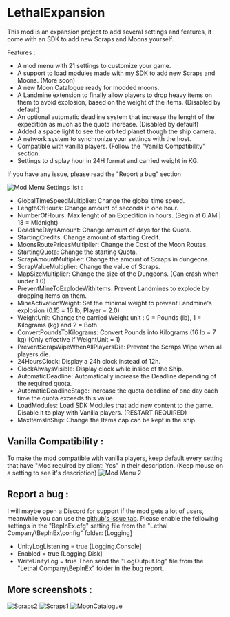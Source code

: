 # LethalExpansion

 This mod is an expansion project to add several settings and features, it come with an SDK to add new Scraps and Moons yourself.

 Features :
 - A mod menu with 21 settings to customize your game.
 - A support to load modules made with [my SDK](https://thunderstore.io/c/lethal-company/p/HolographicWings/LethalSDK/) to add new Scraps and Moons. (More soon)
 - A new Moon Catalogue ready for modded moons.
 - A Landmine extension to finally allow players to drop heavy items on them to avoid explosion, based on the weight of the items. (Disabled by default)
 - An optional automatic deadline system that increase the lenght of the expedition as much as the quota increase. (Disabled by default)
 - Added a space light to see the orbited planet though the ship camera.
 - A network system to synchronize your settings with the host.
 - Compatible with vanilla players. (Follow the "Vanilla Compatibility" section.
 - Settings to display hour in 24H format and carried weight in KG.

If you have any issue, please read the "Report a bug" section

![Mod Menu](https://raw.githubusercontent.com/HolographicWings/LethalExpansion/main/Screenshots/ModSettings.png "Mod Menu")
Settings list :
- GlobalTimeSpeedMultiplier: Change the global time speed.
- LengthOfHours: Change amount of seconds in one hour.
- NumberOfHours: Max lenght of an Expedition in hours. (Begin at 6 AM | 18 = Midnight)
- DeadlineDaysAmount: Change amount of days for the Quota.
- StartingCredits: Change amount of starting Credit.
- MoonsRoutePricesMultiplier: Change the Cost of the Moon Routes.
- StartingQuota: Change the starting Quota.
- ScrapAmountMultiplier: Change the amount of Scraps in dungeons.
- ScrapValueMultiplier: Change the value of Scraps.
- MapSizeMultiplier: Change the size of the Dungeons. (Can crash when under 1.0)
- PreventMineToExplodeWithItems: Prevent Landmines to explode by dropping items on them.
- MineActivationWeight: Set the minimal weight to prevent Landmine's explosion (0.15 = 16 lb, Player = 2.0)
- WeightUnit: Change the carried Weight unit : 0 = Pounds (lb), 1 = Kilograms (kg) and 2 = Both
- ConvertPoundsToKilograms: Convert Pounds into Kilograms (16 lb = 7 kg) (Only effective if WeightUnit = 1)
- PreventScrapWipeWhenAllPlayersDie: Prevent the Scraps Wipe when all players die.
- 24HoursClock: Display a 24h clock instead of 12h.
- ClockAlwaysVisible: Display clock while inside of the Ship.
- AutomaticDeadline: Automatically increase the Deadline depending of the required quota.
- AutomaticDeadlineStage: Increase the quota deadline of one day each time the quota exceeds this value.
- LoadModules: Load SDK Modules that add new content to the game. Disable it to play with Vanilla players. (RESTART REQUIRED)
- MaxItemsInShip: Change the Items cap can be kept in the ship.

## Vanilla Compatibility :
To make the mod compatible with vanilla players, keep default every setting that have "Mod required by client: Yes" in their description. (Keep mouse on a setting to see it's description)
![Mod Menu 2](https://raw.githubusercontent.com/HolographicWings/LethalExpansion/main/Screenshots/ModSettings2.png "Mod Menu 2")

## Report a bug :
I will maybe open a Discord for support if the mod gets a lot of users, meanwhile you can use the [github's issue tab](https://github.com/HolographicWings/LethalSDK-Unity-Project/issues).
Please enable the fellowing settings in the "BepInEx.cfg" setting file from the "Lethal Company\BepInEx\config\" folder:
[Logging]
- UnityLogListening = true
[Logging.Console]
- Enabled = true
[Logging.Disk]
- WriteUnityLog = true
Then send the "LogOutput.log" file from the "Lethal Company\BepInEx\" folder in the bug report.

## More screenshots :
![Scraps2](https://raw.githubusercontent.com/HolographicWings/LethalExpansion/main/Screenshots/Scraps2.png "Scraps2")
![Scraps1](https://raw.githubusercontent.com/HolographicWings/LethalExpansion/main/Screenshots/Scraps1.png "Scraps1")
![MoonCatalogue](https://raw.githubusercontent.com/HolographicWings/LethalExpansion/main/Screenshots/MoonCatalogue.png "MoonCatalogue")
